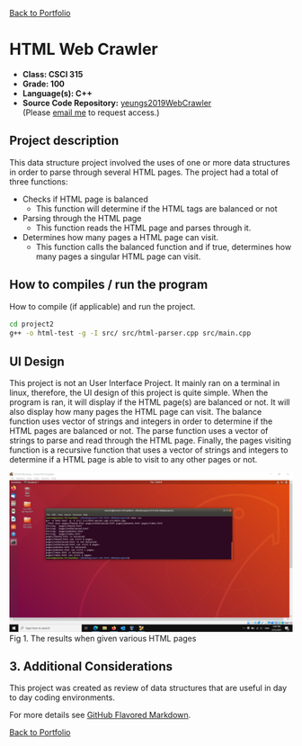 [Back to Portfolio](./)

HTML Web Crawler
===============

-   **Class: CSCI 315** 
-   **Grade: 100**
-   **Language(s): C++**
-   **Source Code Repository:** [yeungs2019WebCrawler](https://github.com/yeungs2019/HTMLParser)  
    (Please [email me](mailto:sayeung@csustudent.net?subject=GitHub%20Access) to request access.)

## Project description

This data structure project involved the uses of one or more data structures in order to parse through several HTML pages. The project had a total of three functions:
* Checks if HTML page is balanced
    * This function will determine if the HTML tags are balanced or not
* Parsing through the HTML page
    * This function reads the HTML page and parses through it.
* Determines how many pages a HTML page can visit.
    * This function calls the balanced function and if true, determines how many pages a singular HTML page can visit.


## How to compiles / run the program

How to compile (if applicable) and run the project.

```bash
cd project2
g++ -o html-test -g -I src/ src/html-parser.cpp src/main.cpp
```

## UI Design

This project is not an User Interface Project.  It mainly ran on a terminal in linux, therefore, the UI design of this project is quite simple.  When the program is ran, it will display if the HTML page(s) are balanced or not.  It will also display how many pages the HTML page can visit. The balance function uses vector of strings and integers in order to determine if the HTML pages are balanced or not. The parse function uses a vector of strings to parse and read through the HTML page.  Finally, the pages visiting function is a recursive function that uses a vector of strings and integers to determine if a HTML page is able to visit to any other pages or not.

![screenshot](images/HTML.png)
Fig 1. The results when given various HTML pages

## 3. Additional Considerations

This project was created as review of data structures that are useful in day to day coding environments.

For more details see [GitHub Flavored Markdown](https://guides.github.com/features/mastering-markdown/).

[Back to Portfolio](./)
